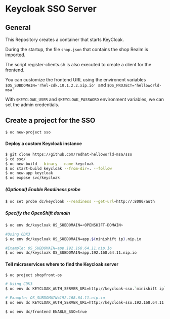 # Keycloak SSO Server

## General
This Repository creates a container that starts KeyCloak. 

During the startup, the file `shop.json` that contains the shop Realm is imported.

The script register-clients.sh is also executed to create a client for the frontend. 

You can customize the frontend URL using the environent variables `$OS_SUBDOMAIN='rhel-cdk.10.1.2.2.xip.io' `and  `$OS_PROJECT='helloworld-msa'`

With `$KEYCLOAK_USER` and `$KEYCLOAK_PASSWORD` environment variables, we can set the admin credentials.

## Create a project for the SSO

```bash
$ oc new-project sso
```

#### Deploy a custom Keycloak instance

```bash
$ git clone https://github.com/redhat-helloworld-msa/sso
$ cd sso/
$ oc new-build --binary --name keycloak
$ oc start-build keycloak --from-dir=. --follow
$ oc new-app keycloak
$ oc expose svc/keycloak
```

##### (Optional) Enable Readiness probe

```bash
$ oc set probe dc/keycloak --readiness --get-url=http://:8080/auth
```

##### Specify the OpenShift domain

```bash
$ oc env dc/keycloak OS_SUBDOMAIN=<OPENSHIFT-DOMAIN>

#Using CDK3
$ oc env dc/keycloak OS_SUBDOMAIN=app.$(minishift ip).nip.io

#Example: OS_SUBDOMAIN=app.192.168.64.11.nip.io
$ oc env dc/keycloak OS_SUBDOMAIN=app.192.168.64.11.nip.io
```

#### Tell microservices where to find the Keycloak server

```bash
$ oc project shopfront-os

# Using CDK3
$ oc env dc KEYCLOAK_AUTH_SERVER_URL=http://keycloak-sso.`minishift ip`.nip.io/auth -l app

# Example: OS_SUBDOMAIN=192.168.64.11.nip.io
$ oc env dc KEYCLOAK_AUTH_SERVER_URL=http://keycloak-sso.192.168.64.11.nip.io/auth -l app

$ oc env dc/frontend ENABLE_SSO=true 
```

